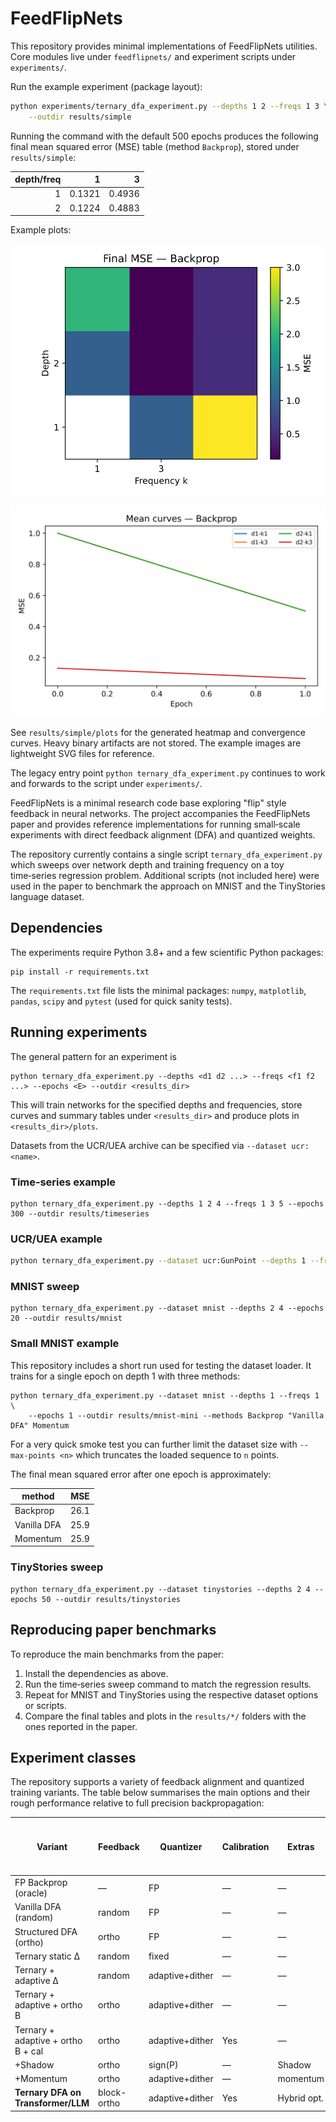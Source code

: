 # FeedFlipNets


This repository provides minimal implementations of FeedFlipNets utilities.
Core modules live under `feedflipnets/` and experiment scripts under
`experiments/`.

Run the example experiment (package layout):

```bash
python experiments/ternary_dfa_experiment.py --depths 1 2 --freqs 1 3 \
    --outdir results/simple
```

Running the command with the default 500 epochs produces the following
final mean squared error (MSE) table (method `Backprop`), stored under
`results/simple`:

| depth/freq | 1 | 3 |
|-----------:|---:|---:|
| 1 | 0.1321 | 0.4936 |
| 2 | 0.1224 | 0.4883 |

Example plots:

![Heatmap](results/simple/plots/heat_Backprop.svg)

![Convergence curves](results/simple/plots/curves_Backprop.svg)

See `results/simple/plots` for the generated heatmap and convergence curves.
Heavy binary artifacts are not stored. The example images are lightweight
SVG files for reference.

The legacy entry point `python ternary_dfa_experiment.py` continues to work and
forwards to the script under `experiments/`.

FeedFlipNets is a minimal research code base exploring "flip" style feedback in neural networks. The project accompanies the FeedFlipNets paper and provides reference implementations for running small‐scale experiments with direct feedback alignment (DFA) and quantized weights.

The repository currently contains a single script `ternary_dfa_experiment.py` which sweeps over network depth and training frequency on a toy time‑series regression problem. Additional scripts (not included here) were used in the paper to benchmark the approach on MNIST and the TinyStories language dataset.

## Dependencies

The experiments require Python 3.8+ and a few scientific Python packages:

```
pip install -r requirements.txt
```

The `requirements.txt` file lists the minimal packages: `numpy`, `matplotlib`, `pandas`, `scipy` and `pytest` (used for quick sanity tests).

## Running experiments

The general pattern for an experiment is

```
python ternary_dfa_experiment.py --depths <d1 d2 ...> --freqs <f1 f2 ...> --epochs <E> --outdir <results_dir>
```

This will train networks for the specified depths and frequencies, store curves and summary tables under `<results_dir>` and produce plots in `<results_dir>/plots`.

Datasets from the UCR/UEA archive can be specified via `--dataset ucr:<name>`.

### Time‑series example

```
python ternary_dfa_experiment.py --depths 1 2 4 --freqs 1 3 5 --epochs 300 --outdir results/timeseries
```

### UCR/UEA example

```bash
python ternary_dfa_experiment.py --dataset ucr:GunPoint --depths 1 --freqs 1 --epochs 10 --max-points 50 --outdir results/gunpoint
```

### MNIST sweep

```
python ternary_dfa_experiment.py --dataset mnist --depths 2 4 --epochs 20 --outdir results/mnist
```

### Small MNIST example

This repository includes a short run used for testing the dataset loader.  It
trains for a single epoch on depth 1 with three methods:

```
python ternary_dfa_experiment.py --dataset mnist --depths 1 --freqs 1 \
    --epochs 1 --outdir results/mnist-mini --methods Backprop "Vanilla DFA" Momentum
```

For a very quick smoke test you can further limit the dataset size with
`--max-points <n>` which truncates the loaded sequence to ``n`` points.

The final mean squared error after one epoch is approximately:

| method       |  MSE |
|--------------|----:|
| Backprop     | 26.1 |
| Vanilla DFA  | 25.9 |
| Momentum     | 25.9 |

### TinyStories sweep

```
python ternary_dfa_experiment.py --dataset tinystories --depths 2 4 --epochs 50 --outdir results/tinystories
```

## Reproducing paper benchmarks

To reproduce the main benchmarks from the paper:

1. Install the dependencies as above.
2. Run the time‑series sweep command to match the regression results.
3. Repeat for MNIST and TinyStories using the respective dataset options or scripts.
4. Compare the final tables and plots in the `results/*/` folders with the ones reported in the paper.

## Experiment classes

The repository supports a variety of feedback alignment and quantized training variants. The table below summarises the main options and their rough performance relative to full precision backpropagation:

| Variant                            | Feedback    | Quantizer       | Calibration | Extras      | Rel. MSE↑ (%) / ΔAcc↓ (%) |
| ---------------------------------- | ----------- | --------------- | ----------- | ----------- | ------------------------- |
| FP Backprop (oracle)               | —           | FP              | —           | —           | 0                         |
| Vanilla DFA (random)               | random      | FP              | —           | —           | +5–10                     |
| Structured DFA (ortho)             | ortho       | FP              | —           | —           | +2–3                      |
| Ternary static Δ                   | random      | fixed           | —           | —           | +400                      |
| Ternary + adaptive Δ               | random      | adaptive+dither | —           | —           | +80                       |
| Ternary + adaptive + ortho B       | ortho       | adaptive+dither | —           | —           | +30                       |
| Ternary + adaptive + ortho B + cal | ortho       | adaptive+dither | Yes         | —           | **+5**                    |
| +Shadow                            | ortho       | sign(P)         | —           | Shadow      | +15                       |
| +Momentum                          | ortho       | adaptive+dither | —           | momentum    | *unstable*                |
| **Ternary DFA on Transformer/LLM** | block-ortho | adaptive+dither | Yes         | Hybrid opt. | (TBD)                     |

